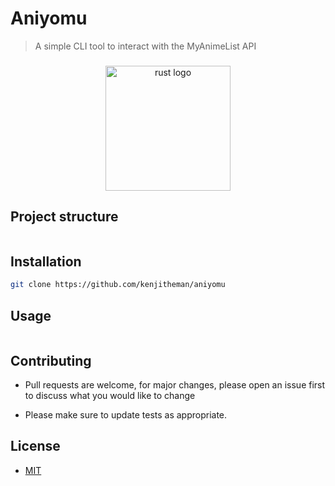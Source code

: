 # Aniyomu

> A simple CLI tool to interact with the MyAnimeList API

###

<div align="center">
    <img src="https://cdn.jsdelivr.net/gh/devicons/devicon/icons/rust/rust-plain.svg" height="200" alt="rust logo"  />
</div>

###

## Project structure

```rust
```

## Installation

```sh
git clone https://github.com/kenjitheman/aniyomu
```

## Usage

```
```

## Contributing

- Pull requests are welcome, for major changes, please open an issue first to
discuss what you would like to change

- Please make sure to update tests as appropriate.

## License

- [MIT](https://choosealicense.com/licenses/mit/)
